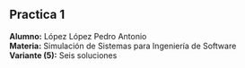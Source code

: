 ## Practica 1
**Alumno:** López López Pedro Antonio  
**Materia:** Simulación de Sistemas para Ingeniería de Software  
**Variante (5):** Seis soluciones  
